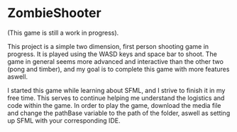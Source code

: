 # ZombieShooter

(This game is still a work in progress).

This project is a simple two dimension, first person shooting game in progress. It is played using the WASD keys and space bar to shoot. The game in general seems more advanced and interactive than the other two (pong and timber), and my goal is to complete this game with more features aswell.

I started this game while learning about SFML, and I strive to finish it in my free time. This serves to continue helping me understand the logistics and code within the game. In order to play the game, download the media file and change the pathBase variable to the path of the folder, aswell as setting up SFML with your corresponding IDE.
